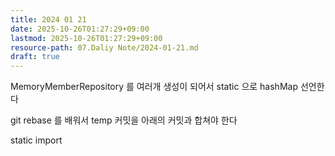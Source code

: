 ```yaml
---
title: 2024 01 21
date: 2025-10-26T01:27:29+09:00
lastmod: 2025-10-26T01:27:29+09:00
resource-path: 07.Daliy Note/2024-01-21.md
draft: true
---
```

MemoryMemberRepository 를 여러개 생성이 되어서 static 으로 hashMap 선언한다


git rebase 를 배워서 temp 커밋을 아래의 커밋과 합쳐야 한다

static import